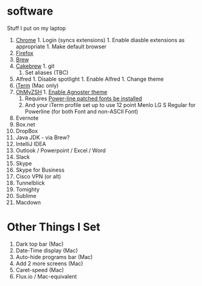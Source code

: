 # software
Stuff I put on my laptop

  1. [Chrome](https://www.google.co.uk/chrome/browser/desktop/)
    1. Login (syncs extensions)
    1. Enable diasble extensions as appropriate
    1. Make default browser
  1. [Firefox](https://www.mozilla.org/en-GB/firefox/new/)
  1. [Brew]()
  1. [Cakebrew]()
    1. git
      1. Set aliases (TBC)
  1. Alfred
    1. Disable spotlight
    1. Enable Alfred
    1. Change theme
  1. [iTerm](https://www.iterm2.com/version3.html) (Mac only)
  1. [OhMyZSH](http://ohmyz.sh/)
    1. [Enable Agnoster theme](https://github.com/robbyrussell/oh-my-zsh)
      1. Requires [Power-line patched fonts be installed](https://github.com/powerline/fonts)
      1. And your iTerm profile set up to use 12 point Menlo LG S Regular for Powerline (for both Font and non-ASCII Font)
  1. Evernote
  1. Box.net
  1. DropBox
  1. Java JDK - via Brew?
  1. IntelliJ IDEA
  1. Outlook / Powerpoint / Excel / Word
  1. Slack
  1. Skype
  1. Skype for Business
  1. Cisco VPN (or alt)
  1. Tunnelblick
  1. Tomighty
  1. Sublime
  1. Macdown
  
  
# Other Things I Set
  1. Dark top bar (Mac)
  1. Date-Time display (Mac)
  1. Auto-hide programs bar (Mac)
  1. Add 2 more screens (Mac)
  1. Caret-speed (Mac)
  1. Flux.io / Mac-equivalent
